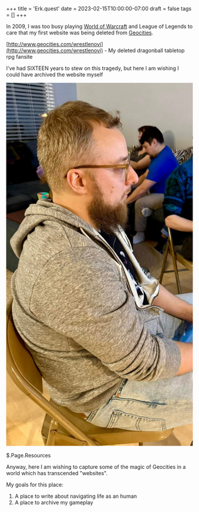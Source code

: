 +++
title = 'Erk.quest'
date = 2023-02-15T10:00:00-07:00
draft = false
tags = []
+++

In 2009, I was too busy playing [World of Warcraft](https://www.youtube.com/watch?v=_xRjXcM_cb4) and League of Legends to care that my first website was being deleted from [Geocities](https://www.reuters.com/article/technology/yahoo-pulls-the-plug-on-geocities-idUSTRE53M5LH/).

[http://www.geocities.com/wrestlenovi](http://www.geocities.com/wrestlenovi) - My deleted dragonball tabletop rpg fansite

I've had SIXTEEN years to stew on this tragedy, but here I am wishing I could have archived the website myself

![A side-profile picture of me. I have a beard, glasses and I'm holding a controller which is outside the crop](erk.jpg)

$.Page.Resources

Anyway, here I am wishing to capture some of the magic of Geocities in a world which has transcended "websites".

My goals for this place:

1. A place to write about navigating life as an human
2. A place to archive my gameplay
